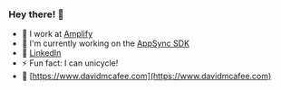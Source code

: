 ### Hey there! 👋

- 🔭 I work at [Amplify](https://github.com/aws-amplify)
- 🌱 I'm currently working on the [AppSync SDK](https://github.com/awslabs/aws-mobile-appsync-sdk-js)
- 🔗 [LinkedIn](https://www.linkedin.com/in/david-mcafee/)
- ⚡ Fun fact: I can unicycle!
- 🤠 [https://www.davidmcafee.com](https://www.davidmcafee.com)
